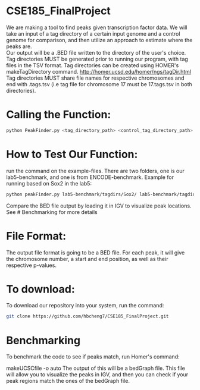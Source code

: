 # CSE185_FinalProject
We are making a tool to find peaks given transcription factor data. We will take an input of a tag directory of a certain input genome and a control genome for comparison, and then utilize an approach to estimate where the peaks are.   
Our output will be a .BED file written to the directory of the user's choice.  
Tag directories MUST be generated prior to running our program, with tag files in the TSV format. Tag directories can be created using HOMER's makeTagDirectory command. http://homer.ucsd.edu/homer/ngs/tagDir.html
Tag directories MUST share file names for respective chromosomes and end with .tags.tsv (i.e tag file for chromosome 17 must be 17.tags.tsv in both directories). 

# Calling the Function:
```bash
python PeakFinder.py <tag_directory_path> <control_tag_directory_path> -O [optional_output_path]
```


# How to Test Our Function:
run the command on the example-files. There are two folders, one is our lab5-benchmark, and one is from ENCODE-benchmark. 
Example for running based on Sox2 in the lab5:
```bash
python peakFinder.py lab5-benchmark/tagdirs/Sox2/ lab5-benchmark/tagdirs/input/ -O example.bed
```
Compare the BED file output by loading it in IGV to visualize peak locations. See # Benchmarking for more details

# File Format:
The output file format is going to be a BED file. For each peak, it will give the chromosome number, a start and end position, as well as their respective p-values. 

# To download:
To download our repository into your system, run the command:
```bash
git clone https://github.com/hbcheng7/CSE185_FinalProject.git
```

# Benchmarking 
To benchmark the code to see if peaks match, run Homer's command:

makeUCSCfile <tag-directory> -o auto
The output of this will be a bedGraph file. This file will allow you to visualize the peaks in IGV, and then you can check if your peak regions match the ones of the bedGraph file.
